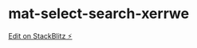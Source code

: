 # mat-select-search-xerrwe

[Edit on StackBlitz ⚡️](https://stackblitz.com/edit/mat-select-search-xerrwe)